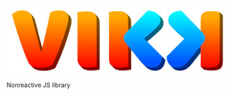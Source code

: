![Vikk](https://github.com/vikkjs/vikk/blob/main/.github/vikk_logo.png?raw=true)

Nonreactive JS library


